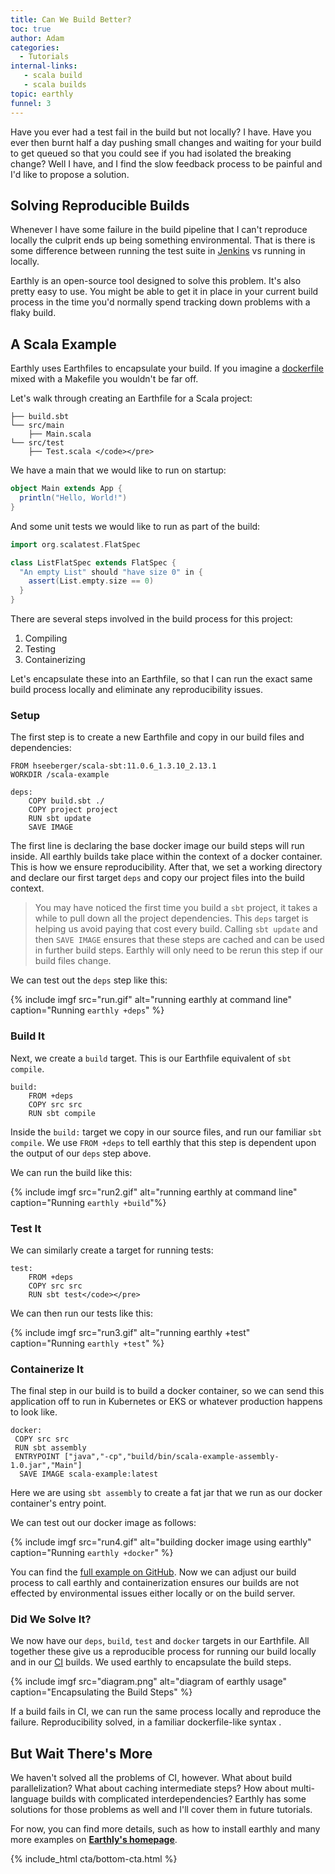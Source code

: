 ```yaml
---
title: Can We Build Better?
toc: true
author: Adam
categories:
  - Tutorials
internal-links:
   - scala build
   - scala builds
topic: earthly
funnel: 3
---
```


Have you ever had a test fail in the build but not locally? I have. Have you ever then burnt half a day pushing small changes and waiting for your build to get queued so that you could see if you had isolated the breaking change? Well I have, and I find the slow feedback process to be painful and I'd like to propose a solution.

## Solving Reproducible Builds

Whenever I have some failure in the build pipeline that I can't reproduce locally the culprit ends up being something environmental. That is there is some difference between running the test suite in [Jenkins](/blog/slow-performance-in-jenkins) vs running in locally.

Earthly is an open-source tool designed to solve this problem. It's also pretty easy to use. You might be able to get it in place in your current build process in the time you'd normally spend tracking down problems with a flaky build.

## A Scala Example

Earthly uses Earthfiles to encapsulate your build. If you imagine a [dockerfile](/blog/compiling-containers-dockerfiles-llvm-and-buildkit) mixed with a Makefile you wouldn't be far off.  

Let's walk through creating an Earthfile for a Scala project:

~~~
├── build.sbt 
└── src/main
    ├── Main.scala
└── src/test
    ├── Test.scala </code></pre>
~~~

We have a main that we would like to run on startup:

~~~{.scala caption="main.scala"}
object Main extends App {
  println("Hello, World!")
}
~~~

And some unit tests we would like to run as part of the build:

~~~{.scala caption="test.scala"}
import org.scalatest.FlatSpec

class ListFlatSpec extends FlatSpec {
  "An empty List" should "have size 0" in {
    assert(List.empty.size == 0)
  }
}
~~~

There are several steps involved in the build process for this project:

1. Compiling
1. Testing
1. Containerizing

Let's encapsulate these into an Earthfile, so that I can run the exact same build process locally and eliminate any reproducibility issues.

### Setup

The first step is to create a new Earthfile and copy in our build files and dependencies:  

~~~{.dockerfile caption="Earthfile"}
FROM hseeberger/scala-sbt:11.0.6_1.3.10_2.13.1
WORKDIR /scala-example

deps:
    COPY build.sbt ./
    COPY project project
    RUN sbt update
    SAVE IMAGE
~~~

The first line is declaring the base docker image our build steps will run inside. All earthly builds take place within the context of a docker container. This is how we ensure reproducibility. After that, we set a working directory and declare our first target `deps` and copy our project files into the build context.

> You may have noticed the first time you build a `sbt` project, it takes a while to pull down all the project dependencies. This `deps` target is helping us avoid paying that cost every build.   Calling `sbt update` and then `SAVE IMAGE` ensures that these steps are cached and can be used in further build steps. Earthly will only need to be rerun this step if our build files change.

We can test out the `deps` step like this:

{% include imgf src="run.gif" alt="running earthly at command line" caption="Running `earthly +deps`" %}

### Build It

Next, we create a `build` target. This is our Earthfile equivalent of `sbt compile`.

~~~{.dockerfile caption="Earthfile"}
build:
    FROM +deps
    COPY src src
    RUN sbt compile
~~~

Inside the `build:` target we copy in our source files, and run our familiar `sbt compile`. We use `FROM +deps` to tell earthly that this step is dependent upon the output of our `deps` step above.

We can run the build like this:

{% include imgf src="run2.gif" alt="running earthly at command line" caption="Running `earthly +build`"%}

### Test It

We can similarly create a target for running tests:

~~~{.dockerfile caption="Earthfile"}
test:
    FROM +deps
    COPY src src
    RUN sbt test</code></pre>
~~~

We can then run our tests like this:

{% include imgf src="run3.gif" alt="running earthly +test" caption="Running `earthly +test`" %}

### Containerize It

The final step in our build is to build a docker container, so we can send this application off to run in Kubernetes or EKS or whatever production happens to look like.

~~~{.dockerfile caption="Earthfile"}
docker:
 COPY src src
 RUN sbt assembly
 ENTRYPOINT ["java","-cp","build/bin/scala-example-assembly-1.0.jar","Main"]
  SAVE IMAGE scala-example:latest
~~~

Here we are using `sbt assembly` to create a fat jar that we run as our docker container's entry point.

We can test out our docker image as follows:

{% include imgf src="run4.gif" alt="building docker image using earthly" caption="Running `earthly +docker`" %}

You can find the [full example on GitHub](https://github.com/earthly/earthly-example-scala/blob/simple/simple/earthfile). Now we can adjust our build process to call earthly and containerization ensures our builds are not effected by environmental issues either locally or on the build server.  

### Did We Solve It?

We now have our `deps`, `build`, `test` and `docker` targets in our Earthfile. All together these give us a reproducible process for running our build locally and in our [CI](/blog/continuous-integration)  builds. We used earthly to encapsulate the build steps.

{% include imgf src="diagram.png" alt="diagram of earthly usage" caption="Encapsulating the Build Steps" %}

If a build fails in CI, we can run the same process locally and reproduce the failure. Reproducibility solved, in a familiar dockerfile-like syntax .

## But Wait There's More

We haven't solved all the problems of CI, however. What about build parallelization? What about caching intermediate steps? How about multi-language builds with complicated interdependencies? Earthly has some solutions for those problems as well and I'll cover them in future tutorials.

For now, you can find more details, such as how to install earthly and many more examples on **[Earthly's homepage](/)**.

{% include_html cta/bottom-cta.html %}

